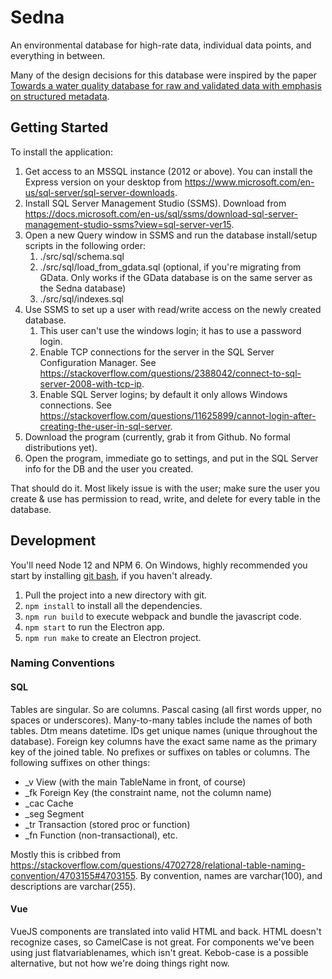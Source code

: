 Sedna
=====
An environmental database for high-rate data, individual data points, and everything in between.

Many of the design decisions for this database were inspired by the paper [Towards a water quality database for raw and validated data with emphasis on structured metadata](https://iwaponline.com/wqrj/article/54/1/1/64706/Towards-a-water-quality-database-for-raw-and).

Getting Started
---------------
To install the application:

1. Get access to an MSSQL instance (2012 or above).  You can install the Express version on your desktop from <https://www.microsoft.com/en-us/sql-server/sql-server-downloads>.
2. Install SQL Server Management Studio (SSMS).  Download from <https://docs.microsoft.com/en-us/sql/ssms/download-sql-server-management-studio-ssms?view=sql-server-ver15>.
3. Open a new Query window in SSMS and run the database install/setup scripts in the following order:
    1. ./src/sql/schema.sql
    2. ./src/sql/load_from_gdata.sql (optional, if you're migrating from GData.  Only works if the GData database is on the same server as the Sedna database)
    3. ./src/sql/indexes.sql
4. Use SSMS to set up a user with read/write access on the newly created database.  
    1. This user can't use the windows login; it has to use a password login.
    2. Enable TCP connections for the server in the SQL Server Configuration Manager.  See <https://stackoverflow.com/questions/2388042/connect-to-sql-server-2008-with-tcp-ip>.
    3. Enable SQL Server logins; by default it only allows Windows connections.  See <https://stackoverflow.com/questions/11625899/cannot-login-after-creating-the-user-in-sql-server>.
5. Download the program (currently, grab it from Github.  No formal distributions yet).
6. Open the program, immediate go to settings, and put in the SQL Server info for the DB and the user you created.

That should do it.  Most likely issue is with the user; make sure the user you create & use has permission to read, write, and delete for every table in the database.

Development
-----------
You'll need Node 12 and NPM 6.  On Windows, highly recommended you start by installing [git bash](https://git-scm.com), if you haven't already.  

1. Pull the project into a new directory with git.  
2. `npm install` to install all the dependencies. 
3. `npm run build` to execute webpack and bundle the javascript code.  
4. `npm start` to run the Electron app. 
5. `npm run make` to create an Electron project.

### Naming Conventions
#### SQL
Tables are singular.  So are columns.  Pascal casing (all first words upper, no spaces or underscores).  Many-to-many tables include the names of both tables.  Dtm means datetime.  IDs get unique names (unique throughout the database).  Foreign key columns have the exact same name as the primary key of the joined table.  No prefixes or suffixes on tables or columns.  The following suffixes on other things:
* _v View (with the main TableName in front, of course)
* _fk Foreign Key (the constraint name, not the column name)
* _cac Cache
* _seg Segment
* _tr Transaction (stored proc or function)
* _fn Function (non-transactional), etc.

Mostly this is cribbed from <https://stackoverflow.com/questions/4702728/relational-table-naming-convention/4703155#4703155>.
By convention, names are varchar(100), and descriptions are varchar(255).

#### Vue
VueJS components are translated into valid HTML and back.  HTML doesn't recognize cases, so CamelCase is not great.  For components we've been using just flatvariablenames, which isn't great.  Kebob-case is a possible alternative, but not how we're doing things right now.